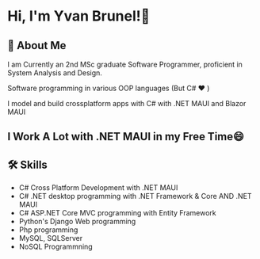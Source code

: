 
# Hi, I'm Yvan Brunel!👋

## 🚀 About Me

I am Currently an 2nd MSc graduate Software Programmer, proficient in System Analysis and Design. 

Software programming in various OOP languages (But C# ❤️ ) 

I model and build crossplatform apps with C# with .NET MAUI and Blazor MAUI

## I Work A Lot with .NET MAUI in my Free Time😄

## 🛠 Skills
- C# Cross Platform Development with .NET MAUI
- C# .NET desktop programming with .NET Framework & Core AND .NET MAUI
- C# ASP.NET Core MVC programming with Entity Framework 
- Python's Django Web programming
- Php programming
- MySQL, SQLServer
- NoSQL Programmning 
